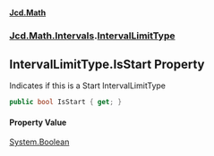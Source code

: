 #### [Jcd.Math](index.md 'index')
### [Jcd.Math.Intervals](Jcd.Math.Intervals.md 'Jcd.Math.Intervals').[IntervalLimitType](Jcd.Math.Intervals.IntervalLimitType.md 'Jcd.Math.Intervals.IntervalLimitType')

## IntervalLimitType.IsStart Property

Indicates if this is a Start IntervalLimitType

```csharp
public bool IsStart { get; }
```

#### Property Value
[System.Boolean](https://docs.microsoft.com/en-us/dotnet/api/System.Boolean 'System.Boolean')